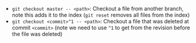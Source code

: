 - `git checkout master -- <path>`: Checkout a file from another branch, note this adds it to the index (`git reset` removes all files from the index)
- `git checkout <commit>^1 -- <path>`: Checkout a file that was deleted at commit `<commit>` (note we need to use `^1` to get from the revision before the file was deleted)
